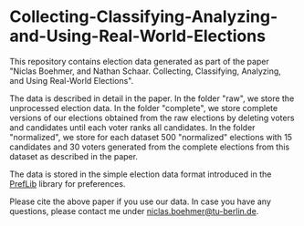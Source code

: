 # Collecting-Classifying-Analyzing-and-Using-Real-World-Elections

This repository contains election data generated as part of the paper "Niclas Boehmer, and Nathan Schaar. Collecting, Classifying, Analyzing, and Using Real-World Elections".

The data is described in detail in the paper. In the folder "raw", we store the unprocessed election data. In the folder "complete", we store complete versions of our elections obtained from the raw elections by deleting voters and candidates until each voter ranks all candidates. In the folder "normalized", we store for each dataset 500 "normalized" elections with 15 candidates and 30 voters generated from the complete elections from this dataset as described in the paper. 

The data is stored in the simple election data format introduced in the [PrefLib](preflib.org/data/format) library for preferences.

Please cite the above paper if you use our data. In case you have any questions, please contact me under <niclas.boehmer@tu-berlin.de>.
